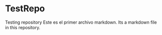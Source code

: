 # TestRepo
Testing repository
Este es el primer archivo markdown.
Its a markdown file in this repository.
